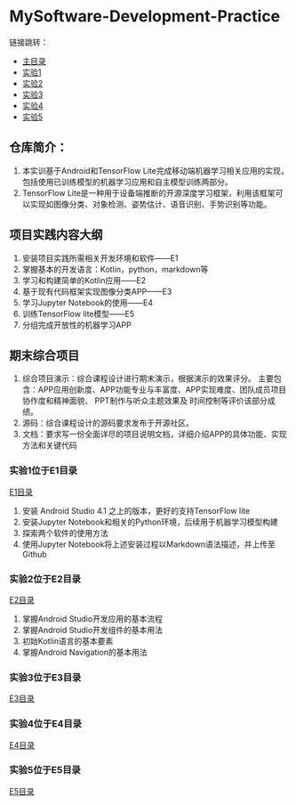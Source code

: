 # MySoftware-Development-Practice

链接跳转：

- [主目录](https://github.com/ZW-Q/MySoftware-Development-Practice)
- [实验1](https://github.com/ZW-Q/MySoftware-Development-Practice/tree/main/E1)
- [实验2](https://github.com/ZW-Q/MySoftware-Development-Practice/tree/main/E2)
- [实验3](https://github.com/ZW-Q/MySoftware-Development-Practice/tree/main/E3)
- [实验4](https://github.com/ZW-Q/MySoftware-Development-Practice/tree/main/E4)
- [实验5](https://github.com/ZW-Q/MySoftware-Development-Practice/tree/main/E5)

## 仓库简介：

1. 本实训基于Android和TensorFlow Lite完成移动端机器学习相关应用的实现，包括使用已训练模型的机器学习应用和自主模型训练两部分。
2. TensorFlow Lite是一种用于设备端推断的开源深度学习框架，利用该框架可以实现如图像分类、对象检测、姿势估计、语音识别、手势识别等功能。

## 项目实践内容大纲

1. 安装项目实践所需相关开发环境和软件——E1 
2. 掌握基本的开发语言：Kotlin，python，markdown等
3. 学习和构建简单的Kotlin应用——E2 
4. 基于现有代码框架实现图像分类APP——E3 
5. 学习Jupyter Notebook的使用——E4 
6. 训练TensorFlow lite模型——E5 
7. 分组完成开放性的机器学习APP

## 期末综合项目

1. 综合项目演示：综合课程设计进行期末演示，根据演示的效果评分。 主要包含：APP应用创新度、APP功能专业与丰富度、APP实现难度、团队成员项目协作度和精神面貌、 PPT制作与听众主题效果及 时间控制等评价该部分成绩。
2. 源码：综合课程设计的源码要求发布于开源社区。
3. 文档：要求写一份全面详尽的项目说明文档，详细介绍APP的具体功能、实现方法和关键代码

### 实验1位于E1目录

[E1目录](https://github.com/ZW-Q/MySoftware-Development-Practice/tree/main/E1)

1. 安装 Android Studio 4.1 之上的版本，更好的支持TensorFlow lite
2. 安装Jupyter Notebook和相关的Python环境，后续用于机器学习模型构建
3. 探索两个软件的使用方法
4. 使用Jupyter Notebook将上述安装过程以Markdown语法描述，并上传至Github

### 实验2位于E2目录

[E2目录](https://github.com/ZW-Q/MySoftware-Development-Practice/tree/main/E2)

1. 掌握Android Studio开发应用的基本流程
2. 掌握Android Studio开发组件的基本用法
3. 初始Kotlin语言的基本要素
4. 掌握Android Navigation的基本用法

### 实验3位于E3目录

[E3目录](https://github.com/ZW-Q/MySoftware-Development-Practice/tree/main/E3)

### 实验4位于E4目录

[E4目录](https://github.com/ZW-Q/MySoftware-Development-Practice/tree/main/E4)

### 实验5位于E5目录

[E5目录](https://github.com/ZW-Q/MySoftware-Development-Practice/tree/main/E5)
